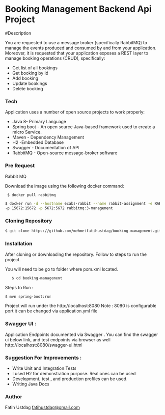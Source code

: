 # Booking Management Backend Api Project


#Description  

You are requested to use a message broker (specifically RabbitMQ) to manage the events produced and
consumed by and from your application.
Moreover, it is requested that your application exposes a REST layer to manage booking operations
(CRUD), specifically:
* Get list of all bookings
* Get booking by id
* Add booking
* Update bookings
* Delete booking 
  
### Tech

Application uses a number of open source projects to work properly:

* Java 8- Primary Language
* Spring boot - An open source Java-based framework used to create a micro Service.
* Maven - Dependency Management
* H2 -Embedded Database
* Swagger - Documentation of API
* RabbitMQ - Open-source message-broker software 

### Pre Request  

Rabbit MQ 

 Download the image using the following docker command: 

 ```sh
  $ docker pull rabbitmq
 ``` 
 
 ```sh
 $ docker run -d --hostname ecabs-rabbit --name rabbit-assignment -e RABBITMQ_DEFAULT_VHOST=/
 -p 15672:15672 -p 5672:5672 rabbitmq:3-management
 
```

### Cloning Repository
```sh
$ git clone https://github.com/mehmetfatihustdag/booking-management.git
```

### Installation
After cloning or downloading the repository. Follow to steps to run the project.

You will need to be go to  folder where pom.xml located.
  ```sh
     $ cd booking-management
  ```
  
Steps to Run :
```sh
$ mvn spring-boot:run
```

Project will run under the http://localhost:8080 
Note : 8080 is configurable port it can be changed via application.yml file

### Swagger UI : 
  Application Endpoints documented via Swagger . You can find the swagger ui below link, and test endpoints via browser as well
  http://localhost:8080/swagger-ui.html

### Suggestion For Improvements :  
 - Write Unit and Integration Tests
 - I used H2 for demonstration purpose. Real ones can be used  
 - Development, test , and production profiles can be used. 
 - Writing Java Docs 
 
### Author 
   Fatih Ustdag
   fatihustdag@gmail.com
 



